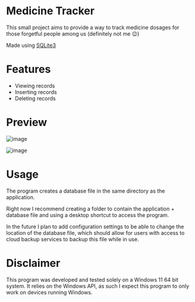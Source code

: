 # Medicine Tracker
This small project aims to provide a way to track medicine dosages for those forgetful people among us (definitely not me 😉)

Made using [SQLite3](https://www.sqlite.org/index.html)
# Features
* Viewing records
* Inserting records
* Deleting records

# Preview

![image](https://github.com/Kaden-Patton/Medicine-Tracker/assets/39076173/98bdfb5b-01f6-446b-bc0f-1d33b8dbc4f8)

![image](https://github.com/Kaden-Patton/Medicine-Tracker/assets/39076173/2acd9dbe-8181-4fa8-b5f5-3aefe27df063)

# Usage
The program creates a database file in the same directory as the application.

Right now I recommend creating a folder to contain the application + database file and using a desktop shortcut to access the program.

In the future I plan to add configuration settings to be able to change the location of the database file, which should allow for users with access to cloud backup services to backup this file while in use.

# Disclaimer
This program was developed and tested solely on a Windows 11 64 bit system. It relies on the Windows API, as such I expect this program to only work on devices running Windows. 
